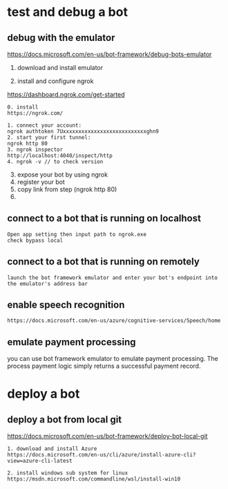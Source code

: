 # test and debug a bot

## debug with the emulator

https://docs.microsoft.com/en-us/bot-framework/debug-bots-emulator

1. download and install emulator

2. install and configure ngrok

https://dashboard.ngrok.com/get-started

```
0. install
https://ngrok.com/

1. connect your account:
ngrok authtoken 7Uxxxxxxxxxxxxxxxxxxxxxxxxxxxghn9
2. start your first tunnel:
ngrok http 80
3. ngrok inspector
http://localhost:4040/inspect/http
4. ngrok -v // to check version
```
3. expose your bot by using ngrok
1. register your bot
2. copy link from step (ngrok http 80)
3.

## connect to a bot that is running on localhost

```
Open app setting then input path to ngrok.exe
check bypass local
```

## connect to a bot that is running on remotely
```
launch the bot framework emulator and enter your bot's endpoint into the emulator's address bar
```

## enable speech recognition

```
https://docs.microsoft.com/en-us/azure/cognitive-services/Speech/home
```

## emulate payment processing

you can use bot framework emulator to emulate payment processing. The process payment logic
simply returns a successful payment record.

# deploy a bot

## deploy a bot from local git
https://docs.microsoft.com/en-us/bot-framework/deploy-bot-local-git

```
1. download and install Azure
https://docs.microsoft.com/en-us/cli/azure/install-azure-cli?view=azure-cli-latest

2. install windows sub system for linux
https://msdn.microsoft.com/commandline/wsl/install-win10

```

